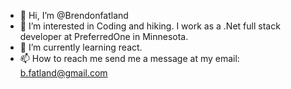 - 👋 Hi, I’m @Brendonfatland
- 👀 I’m interested in Coding and hiking. I work as a .Net full stack developer at PreferredOne in Minnesota.  
- 🌱 I’m currently learning react.
- 📫 How to reach me send me a message at my email: b.fatland@gmail.com

<!---
Brendonfatland/Brendonfatland is a ✨ special ✨ repository because its `README.md` (this file) appears on your GitHub profile.
You can click the Preview link to take a look at your changes.
--->
